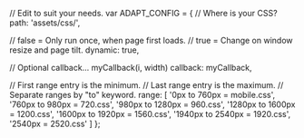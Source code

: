 // Edit to suit your needs.
var ADAPT_CONFIG = {
  // Where is your CSS?
  path: 'assets/css/',

  // false = Only run once, when page first loads.
  // true = Change on window resize and page tilt.
  dynamic: true,

  // Optional callback... myCallback(i, width)
  callback: myCallback,

  // First range entry is the minimum.
  // Last range entry is the maximum.
  // Separate ranges by "to" keyword.
  range: [
    '0px    to 760px  = mobile.css',
    '760px  to 980px  = 720.css',
    '980px  to 1280px = 960.css',
    '1280px to 1600px = 1200.css',
    '1600px to 1920px = 1560.css',
    '1940px to 2540px = 1920.css',
    '2540px           = 2520.css'
  ]
};
